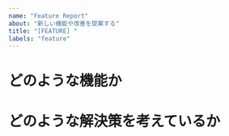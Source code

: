 ```yaml
---
name: "Feature Report"
about: "新しい機能や改善を提案する"
title: "[FEATURE] "
labels: "feature"
---
```

# どのような機能か

# どのような解決策を考えているか